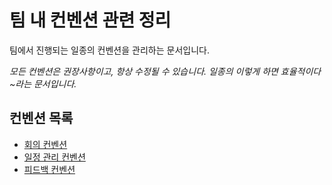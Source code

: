 # 팀 내 컨벤션 관련 정리

팀에서 진행되는 일종의 컨벤션을 관리하는 문서입니다.

*모든 컨벤션은 권장사항이고, 항상 수정될 수 있습니다. 일종의 이렇게 하면 효율적이다~라는 문서입니다.*

## 컨벤션 목록

- [회의 컨벤션](ConferenceConvention.md)
- [일정 관리 컨벤션](ScheduleConvention.md)
- [피드백 컨벤션](FeedbackConvention.md)